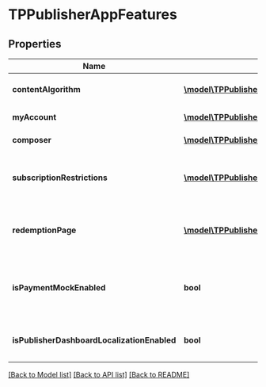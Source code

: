 # TPPublisherAppFeatures

## Properties
Name | Type | Description | Notes
------------ | ------------- | ------------- | -------------
**contentAlgorithm** | [**\model\TPPublisherContentAlgorithm**](TPPublisherContentAlgorithm.md) | Content algorithm enabled | 
**myAccount** | [**\model\TPPublisherMyAccount**](TPPublisherMyAccount.md) | My account enabled | 
**composer** | [**\model\TPPublisherComposer**](TPPublisherComposer.md) | Composer enabled | 
**subscriptionRestrictions** | [**\model\TPPublisherSubscriptionRestrictions**](TPPublisherSubscriptionRestrictions.md) | What restrictions are appliable for the app | 
**redemptionPage** | [**\model\TPPublisherRedemptionPage**](TPPublisherRedemptionPage.md) | Is app allowed to use system redemption page | 
**isPaymentMockEnabled** | **bool** | Is Mock instead of real payment providers enabled | 
**isPublisherDashboardLocalizationEnabled** | **bool** | Is publisher dashboard localization enabled | 

[[Back to Model list]](../README.md#documentation-for-models) [[Back to API list]](../README.md#documentation-for-api-endpoints) [[Back to README]](../README.md)


